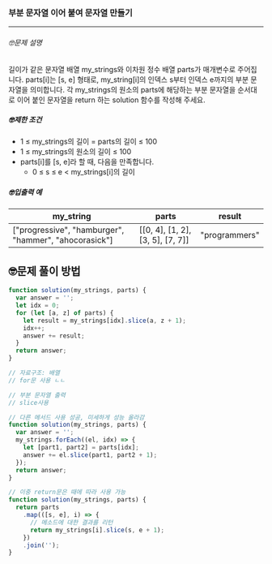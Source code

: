 ### 부분 문자열 이어 붙여 문자열 만들기

---

###### 🤓문제 설명

길이가 같은 문자열 배열 my_strings와 이차원 정수 배열 parts가 매개변수로 주어집니다. parts[i]는 [s, e] 형태로, my_string[i]의 인덱스 s부터 인덱스 e까지의 부분 문자열을 의미합니다. 각 my_strings의 원소의 parts에 해당하는 부분 문자열을 순서대로 이어 붙인 문자열을 return 하는 solution 함수를 작성해 주세요.

##### 🤓제한 조건

- 1 ≤ my_strings의 길이 = parts의 길이 ≤ 100
- 1 ≤ my_strings의 원소의 길이 ≤ 100
- parts[i]를 [s, e]라 할 때, 다음을 만족합니다.
  - 0 ≤ s ≤ e < my_strings[i]의 길이

##### 🤓입출력 예

| my_string                                             | parts                            | result        |
| ----------------------------------------------------- | -------------------------------- | ------------- |
| ["progressive", "hamburger", "hammer", "ahocorasick"] | [[0, 4], [1, 2], [3, 5], [7, 7]] | "programmers" |

## 🤓문제 풀이 방법

```javascript
function solution(my_strings, parts) {
  var answer = '';
  let idx = 0;
  for (let [a, z] of parts) {
    let result = my_strings[idx].slice(a, z + 1);
    idx++;
    answer += result;
  }
  return answer;
}

// 자료구조: 배열
// for문 사용 ㄴㄴ

// 부분 문자열 출력
// slice사용
```

```javascript
// 다른 메서드 사용 성공, 미세하게 성능 올라감
function solution(my_strings, parts) {
  var answer = '';
  my_strings.forEach((el, idx) => {
    let [part1, part2] = parts[idx];
    answer += el.slice(part1, part2 + 1);
  });
  return answer;
}
```

```javascript
// 이중 return문은 때에 따라 사용 가능
function solution(my_strings, parts) {
  return parts
    .map(([s, e], i) => {
      // 메소드에 대한 결과를 리턴
      return my_strings[i].slice(s, e + 1);
    })
    .join('');
}
```
